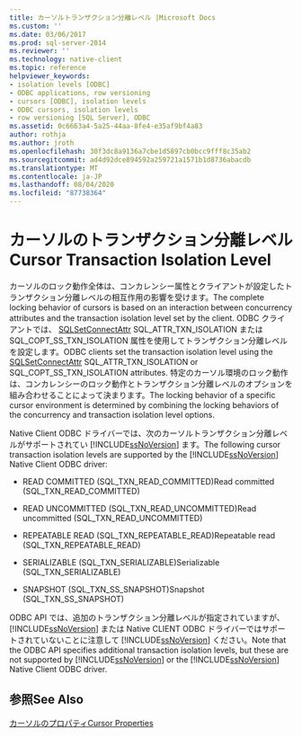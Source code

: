 ```yaml
---
title: カーソルトランザクション分離レベル |Microsoft Docs
ms.custom: ''
ms.date: 03/06/2017
ms.prod: sql-server-2014
ms.reviewer: ''
ms.technology: native-client
ms.topic: reference
helpviewer_keywords:
- isolation levels [ODBC]
- ODBC applications, row versioning
- cursors [ODBC], isolation levels
- ODBC cursors, isolation levels
- row versioning [SQL Server], ODBC
ms.assetid: 0c6663a4-5a25-44aa-8fe4-e35af9bf4a83
author: rothja
ms.author: jroth
ms.openlocfilehash: 30f3dc8a9136a7cbe1d5897cb0bcc9fff8c35ab2
ms.sourcegitcommit: ad4d92dce894592a259721a1571b1d8736abacdb
ms.translationtype: MT
ms.contentlocale: ja-JP
ms.lasthandoff: 08/04/2020
ms.locfileid: "87738364"
---
```

# <a name="cursor-transaction-isolation-level"></a><span data-ttu-id="18bb0-102">カーソルのトランザクション分離レベル</span><span class="sxs-lookup"><span data-stu-id="18bb0-102">Cursor Transaction Isolation Level</span></span>
  <span data-ttu-id="18bb0-103">カーソルのロック動作全体は、コンカレンシー属性とクライアントが設定したトランザクション分離レベルの相互作用の影響を受けます。</span><span class="sxs-lookup"><span data-stu-id="18bb0-103">The complete locking behavior of cursors is based on an interaction between concurrency attributes and the transaction isolation level set by the client.</span></span> <span data-ttu-id="18bb0-104">ODBC クライアントでは、 [SQLSetConnectAttr](../../native-client-odbc-api/sqlsetconnectattr.md) SQL_ATTR_TXN_ISOLATION または SQL_COPT_SS_TXN_ISOLATION 属性を使用してトランザクション分離レベルを設定します。</span><span class="sxs-lookup"><span data-stu-id="18bb0-104">ODBC clients set the transaction isolation level using the [SQLSetConnectAttr](../../native-client-odbc-api/sqlsetconnectattr.md) SQL_ATTR_TXN_ISOLATION or SQL_COPT_SS_TXN_ISOLATION attributes.</span></span> <span data-ttu-id="18bb0-105">特定のカーソル環境のロック動作は、コンカレンシーのロック動作とトランザクション分離レベルのオプションを組み合わせることによって決まります。</span><span class="sxs-lookup"><span data-stu-id="18bb0-105">The locking behavior of a specific cursor environment is determined by combining the locking behaviors of the concurrency and transaction isolation level options.</span></span>  
  
 <span data-ttu-id="18bb0-106">Native Client ODBC ドライバーでは、次のカーソルトランザクション分離レベルがサポートされてい [!INCLUDE[ssNoVersion](../../../includes/ssnoversion-md.md)] ます。</span><span class="sxs-lookup"><span data-stu-id="18bb0-106">The following cursor transaction isolation levels are supported by the [!INCLUDE[ssNoVersion](../../../includes/ssnoversion-md.md)] Native Client ODBC driver:</span></span>  
  
-   <span data-ttu-id="18bb0-107">READ COMMITTED (SQL_TXN_READ_COMMITTED)</span><span class="sxs-lookup"><span data-stu-id="18bb0-107">Read committed (SQL_TXN_READ_COMMITTED)</span></span>  
  
-   <span data-ttu-id="18bb0-108">READ UNCOMMITTED (SQL_TXN_READ_UNCOMMITTED)</span><span class="sxs-lookup"><span data-stu-id="18bb0-108">Read uncommitted (SQL_TXN_READ_UNCOMMITTED)</span></span>  
  
-   <span data-ttu-id="18bb0-109">REPEATABLE READ (SQL_TXN_REPEATABLE_READ)</span><span class="sxs-lookup"><span data-stu-id="18bb0-109">Repeatable read (SQL_TXN_REPEATABLE_READ)</span></span>  
  
-   <span data-ttu-id="18bb0-110">SERIALIZABLE (SQL_TXN_SERIALIZABLE)</span><span class="sxs-lookup"><span data-stu-id="18bb0-110">Serializable (SQL_TXN_SERIALIZABLE)</span></span>  
  
-   <span data-ttu-id="18bb0-111">SNAPSHOT (SQL_TXN_SS_SNAPSHOT)</span><span class="sxs-lookup"><span data-stu-id="18bb0-111">Snapshot (SQL_TXN_SS_SNAPSHOT)</span></span>  
  
 <span data-ttu-id="18bb0-112">ODBC API では、追加のトランザクション分離レベルが指定されていますが、 [!INCLUDE[ssNoVersion](../../../includes/ssnoversion-md.md)] または Native CLIENT ODBC ドライバーではサポートされていないことに注意して [!INCLUDE[ssNoVersion](../../../includes/ssnoversion-md.md)] ください。</span><span class="sxs-lookup"><span data-stu-id="18bb0-112">Note that the ODBC API specifies additional transaction isolation levels, but these are not supported by [!INCLUDE[ssNoVersion](../../../includes/ssnoversion-md.md)] or the [!INCLUDE[ssNoVersion](../../../includes/ssnoversion-md.md)] Native Client ODBC driver.</span></span>  
  
## <a name="see-also"></a><span data-ttu-id="18bb0-113">参照</span><span class="sxs-lookup"><span data-stu-id="18bb0-113">See Also</span></span>  
 [<span data-ttu-id="18bb0-114">カーソルのプロパティ</span><span class="sxs-lookup"><span data-stu-id="18bb0-114">Cursor Properties</span></span>](cursor-properties.md)  
  
  
